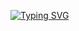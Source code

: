 
<a href="https://git.io/typing-svg"><img src="https://readme-typing-svg.demolab.com?font=Fira+Code&pause=1000&random=true&width=435&lines=-+I+am+programmer;Iraqi+.;%E2%80%A2+Message+Me+;On+Telegram+;UserName+%3A+%40unpacket;I+love+you" alt="Typing SVG" /></a>
